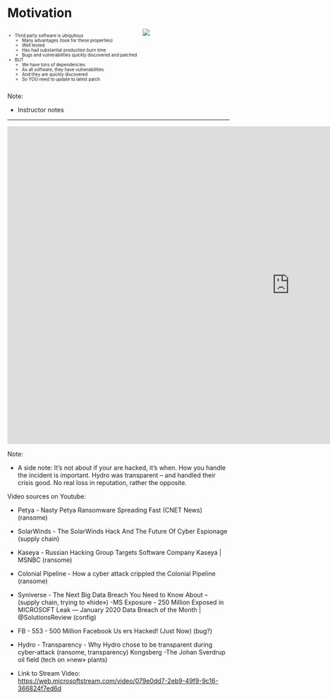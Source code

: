 <!-- .slide: data-background-image="./content/images/appsec-icon.svg" data-background-size="7%" data-background-position="right 2% top 2%"-->

# Motivation

<div style="display: grid;grid-column-gap: 1%; grid-auto-columns: 60% 40%;">

<div  style="grid-area: 1 / 1; font-size: 0.7em;">

- Third party software is ubiquitous​
  - Many advantages (look for these properties)​
  - Well tested​
  - Has had substantial production burn time​
  - Bugs and vulnerabilities quickly discovered and patched​
- BUT​
  - We have tons of dependencies
  - As all software, they have vulnerabilities​
  - And they are quickly discovered​
  - So YOU need to update to latest patch​

</div>
<div  style="grid-area: 1 / 2;"><image src="./content/images/npm_vulnerabilities.png"/></div>
</div>


Note:

- Instructor notes

---

<!-- Video -->
<iframe width="1280" height="720" src="https://web.microsoftstream.com/embed/video/079e0dd7-2eb9-49f9-9c16-366824f7ed6d?autoplay=false&showinfo=false" allowfullscreen style="border:none;"></iframe>

Note:
- A side note: It’s not about if your are hacked, it’s when. How you handle the incident is important. Hydro was transparent – and handled their crisis good. No real loss in reputation, rather the opposite.

Video sources on Youtube:
- Petya - Nasty Petya Ransomware Spreading Fast (CNET News) (ransome)
- SolarWinds - The SolarWinds Hack And The Future Of Cyber Espionage (supply chain)
- Kaseya - Russian Hacking Group Targets Software Company Kaseya | MSNBC (ransome)
- Colonial Pipeline - How a cyber attack crippled the Colonial Pipeline (ransome)
- Syniverse - The Next Big Data Breach You Need to Know About – (supply chain, trying to «hide»)
-MS Exposure - 250 Million Exposed in MICROSOFT Leak — January 2020 Data Breach of the Month | @SolutionsReview (config)
- FB - 553 - 500 Million Facebook Us ers Hacked! (Just Now) (bug?)
- Hydro - Transparency - Why Hydro chose to be transparent during cyber-attack (ransome, transparency)
Kongsberg -The Johan Sverdrup oil field (tech on »new» plants)

- Link to Stream Video: https://web.microsoftstream.com/video/079e0dd7-2eb9-49f9-9c16-366824f7ed6d
